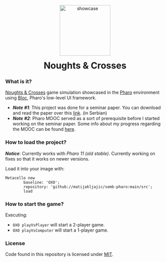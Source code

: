 <p align="center">
  <img style="width: 160px;" src="https://raw.githubusercontent.com/matijakljajic/semb-pharo/main/res/showcase.gif" alt="showcase">
  <h1 align="center" style="margin: 0 auto 0 auto;">Noughts & Crosses</h1>
</p>

### What is it?

[Noughts & Crosses](https://en.wikipedia.org/wiki/Tic-tac-toe) game simulation showcased in the [Pharo](https://pharo.org/) environment using [Bloc](https://github.com/pharo-graphics/Bloc), Pharo's low-level UI framework.

- ___Note #1___: This project was done for a seminar paper. You can download and read the paper over this [link](https://github.com/matijakljajic/semb-pharo/blob/main/res/Implementacija%20igre%20sa%20nultom%20sumom%20i%20minimaks%20algoritma%20u%20Pharo%20okru%C5%BEenju.pdf). (in Serbian)
- ___Note #2___: Pharo MOOC served as a sort of prerequisite before I started working on the seminar paper. Some info about my progress regarding the MOOC can be found [here](https://github.com/matijakljajic/semb-pharo/tree/extra).

### How to load the project?

___Notice___: Currently works with _Pharo 11 (old stable)_. Currently working on fixes so that it works on newer versions.

Load it into your image with:
```Smalltalk
Metacello new
        baseline: 'OXO';
        repository: 'github://matijakljajic/semb-pharo:main/src';
        load
```

### How to start the game?

Executing: 
- `OXO playVsPlayer` will start a 2-player game.
- `OXO playVsComputer` will start a 1-player game.

### License

Code found in this repository is licensed under [MIT](https://raw.githubusercontent.com/matijakljajic/semb-pharo/main/LICENSE).

